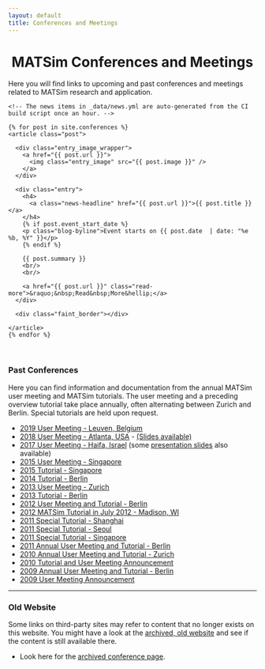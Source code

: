 ```yaml
---
layout: default
title: Conferences and Meetings
---
```


# <i class="fa fa-calendar">&nbsp;</i>MATSim Conferences and Meetings

Here you will find links to upcoming and past conferences and meetings related to MATSim research and application.

<div class="col-md-12 posts">

    <!-- The news items in _data/news.yml are auto-generated from the CI build script once an hour. -->

    {% for post in site.conferences %}
    <article class="post">

      <div class="entry_image_wrapper">
        <a href="{{ post.url }}">
          <img class="entry_image" src="{{ post.image }}" />
        </a>
      </div>

      <div class="entry">
        <h4>
          <a class="news-headline" href="{{ post.url }}">{{ post.title }}</a>
        </h4>
        {% if post.event_start_date %}
        <p class="blog-byline">Event starts on {{ post.date  | date: "%e %b, %Y" }}</p>
        {% endif %}

        {{ post.summary }}
        <br/>
        <br/>

        <a href="{{ post.url }}" class="read-more">&raquo;&nbsp;Read&nbsp;More&hellip;</a>
      </div>

      <div class="faint_border"></div>

    </article>
    {% endfor %}

</div>

<br/>

### Past Conferences

Here you can find information and documentation from the annual MATSim user meeting and MATSim tutorials. The user meeting and a preceding overview tutorial take place annually, often alternating between Zurich and Berlin. Special tutorials are held upon request.

- [2019 User Meeting - Leuven, Belgium](https://matsim.atlassian.net/wiki/spaces/MATPUB/pages/365133825/MATSim+User+Meeting+2019)
- [2018 User Meeting - Atlanta, USA](https://matsim.atlassian.net/wiki/spaces/MATPUB/pages/116916260/MATSim+User+Meeting+2018+ITM+Atlanta+June+23) - [(Slides available)](https://matsim.atlassian.net/wiki/spaces/MATPUB/pages/299335682/Presentations+from+MATSim+User+meeting+2018)
- [2017 User Meeting - Haifa, Israel](https://matsim.atlassian.net/wiki/spaces/MATPUB/pages/117899265/MATSim+User+Meeting+special+session+hEART+2017) (some [presentation slides](https://matsim.atlassian.net/wiki/spaces/MATPUB/pages/112202007/Presentations+at+the+MATSim+User+Meeting+2017) also available)
- [2015 User Meeting - Singapore](http://archive.matsim.org/singapore2015)
- [2015 Tutorial - Singapore](http://archive.matsim.org/tutorial/singapore2015)
- [2014 Tutorial - Berlin](http://archive.matsim.org/tutorial/berlin2014)
- [2013 User Meeting - Zurich](http://archive.matsim.org/zurich2013)
- [2013 Tutorial - Berlin](http://archive.matsim.org/tutorial/berlin2013)
- [2012 User Meeting and Tutorial - Berlin](http://archive.matsim.org/usermeeting12)
- [2012 MATSim Tutorial in July 2012 - Madison, WI](http://archive.matsim.org/tutorial/madison2012)
- [2011 Special Tutorial - Shanghai](http://archive.matsim.org/node/636)
- [2011 Special Tutorial - Seoul](http://archive.matsim.org/node/625)
- [2011 Special Tutorial - Singapore](http://archive.matsim.org/node/646)
- [2011 Annual User Meeting and Tutorial - Berlin](http://archive.matsim.org/usermeeting11)
- [2010 Annual User Meeting and Tutorial - Zurich](http://archive.matsim.org/usermeeting10)
- [2010 Tutorial and User Meeting Announcement](http://archive.matsim.org/usermeeting10/announcement)
- [2009 Annual User Meeting and Tutorial - Berlin](http://archive.matsim.org/usermeeting09)
- [2009 User Meeting Announcement](http://archive.matsim.org/usermeeting09/announcement)

---

### Old Website

Some links on third-party sites may refer to content that no longer exists on this website. You might have a look at the [archived, old website](http://archive.matsim.org/) and see if the content is still available there.

- Look here for the [archived conference page](http://archive.matsim.org/usermeetings).
